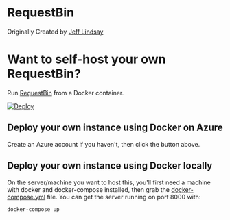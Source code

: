 # RequestBin

Originally Created by [Jeff Lindsay](http://progrium.com)

Want to self-host your own RequestBin?
=====================
Run [RequestBin](https://github.com/Runscope/requestbin) from a Docker container.

[![Deploy](http://azuredeploy.net/deploybutton.png)](https://portal.azure.com/#create/Microsoft.Template/uri/https%3A%2F%2Fraw.githubusercontent.com%2Frdreher%2Frequestbin%2Fmaster%2Fdeployment%2Fazuredeploy.json)

## Deploy your own instance using Docker on Azure

Create an Azure account if you haven't, then click the button above.

## Deploy your own instance using Docker locally

On the server/machine you want to host this, you'll first need a machine with
docker and docker-compose installed, then grab the [docker-compose.yml](https://github.com/rdreher/requestbin/blob/master/docker-compose.yml) file. You can
get the server running on port 8000 with:

`docker-compose up`
